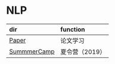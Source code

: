 # NLP
| dir | function |
| :------------- | :------------- |
| [Paper](./Paper) | 论文学习 |
| [SummmerCamp](./SummerCamp) | 夏令营（2019） |

